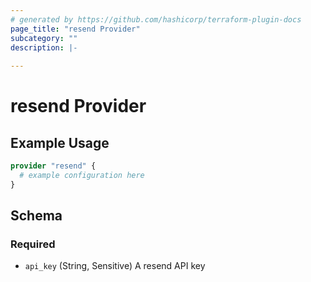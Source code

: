```yaml
---
# generated by https://github.com/hashicorp/terraform-plugin-docs
page_title: "resend Provider"
subcategory: ""
description: |-
  
---
```


# resend Provider



## Example Usage

```terraform
provider "resend" {
  # example configuration here
}
```

<!-- schema generated by tfplugindocs -->
## Schema

### Required

- `api_key` (String, Sensitive) A resend API key
